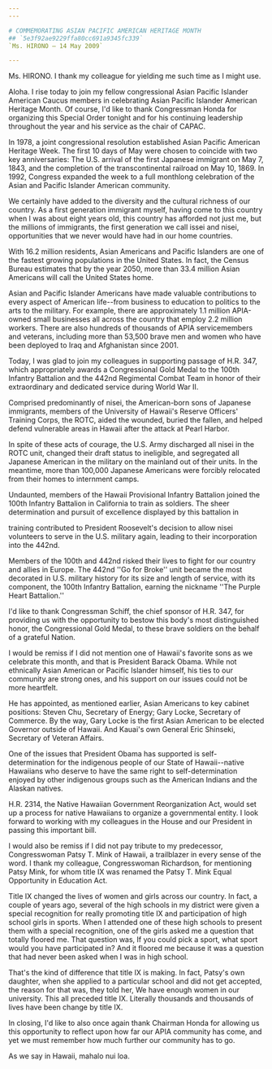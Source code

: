 ```yaml
---
---

# COMMEMORATING ASIAN PACIFIC AMERICAN HERITAGE MONTH
## `5e3f92ae9229ffa80cc691a9345fc339`
`Ms. HIRONO — 14 May 2009`

---
```



Ms. HIRONO. I thank my colleague for yielding me such time as I might 
use.

Aloha. I rise today to join my fellow congressional Asian Pacific 
Islander American Caucus members in celebrating Asian Pacific Islander 
American Heritage Month. Of course, I'd like to thank Congressman Honda 
for organizing this Special Order tonight and for his continuing 
leadership throughout the year and his service as the chair of CAPAC.

In 1978, a joint congressional resolution established Asian Pacific 
American Heritage Week. The first 10 days of May were chosen to 
coincide with two key anniversaries: The U.S. arrival of the first 
Japanese immigrant on May 7, 1843, and the completion of the 
transcontinental railroad on May 10, 1869. In 1992, Congress expanded 
the week to a full monthlong celebration of the Asian and Pacific 
Islander American community.

We certainly have added to the diversity and the cultural richness of 
our country. As a first generation immigrant myself, having come to 
this country when I was about eight years old, this country has 
afforded not just me, but the millions of immigrants, the first 
generation we call issei and nisei, opportunities that we never would 
have had in our home countries.

With 16.2 million residents, Asian Americans and Pacific Islanders 
are one of the fastest growing populations in the United States. In 
fact, the Census Bureau estimates that by the year 2050, more than 33.4 
million Asian Americans will call the United States home.

Asian and Pacific Islander Americans have made valuable contributions 
to every aspect of American life--from business to education to 
politics to the arts to the military. For example, there are 
approximately 1.1 million APIA-owned small businesses all across the 
country that employ 2.2 million workers. There are also hundreds of 
thousands of APIA servicemembers and veterans, including more than 
53,500 brave men and women who have been deployed to Iraq and 
Afghanistan since 2001.


Today, I was glad to join my colleagues in supporting passage of H.R. 
347, which appropriately awards a Congressional Gold Medal to the 100th 
Infantry Battalion and the 442nd Regimental Combat Team in honor of 
their extraordinary and dedicated service during World War II.

Comprised predominantly of nisei, the American-born sons of Japanese 
immigrants, members of the University of Hawaii's Reserve Officers' 
Training Corps, the ROTC, aided the wounded, buried the fallen, and 
helped defend vulnerable areas in Hawaii after the attack at Pearl 
Harbor.

In spite of these acts of courage, the U.S. Army discharged all nisei 
in the ROTC unit, changed their draft status to ineligible, and 
segregated all Japanese American in the military on the mainland out of 
their units. In the meantime, more than 100,000 Japanese Americans were 
forcibly relocated from their homes to internment camps.

Undaunted, members of the Hawaii Provisional Infantry Battalion 
joined the 100th Infantry Battalion in California to train as soldiers. 
The sheer determination and pursuit of excellence displayed by this 
battalion in


training contributed to President Roosevelt's decision to allow nisei 
volunteers to serve in the U.S. military again, leading to their 
incorporation into the 442nd.

Members of the 100th and 442nd risked their lives to fight for our 
country and allies in Europe. The 442nd ''Go for Broke'' unit became 
the most decorated in U.S. military history for its size and length of 
service, with its component, the 100th Infantry Battalion, earning the 
nickname ''The Purple Heart Battalion.''

I'd like to thank Congressman Schiff, the chief sponsor of H.R. 347, 
for providing us with the opportunity to bestow this body's most 
distinguished honor, the Congressional Gold Medal, to these brave 
soldiers on the behalf of a grateful Nation.

I would be remiss if I did not mention one of Hawaii's favorite sons 
as we celebrate this month, and that is President Barack Obama. While 
not ethnically Asian American or Pacific Islander himself, his ties to 
our community are strong ones, and his support on our issues could not 
be more heartfelt.

He has appointed, as mentioned earlier, Asian Americans to key 
cabinet positions: Steven Chu, Secretary of Energy; Gary Locke, 
Secretary of Commerce. By the way, Gary Locke is the first Asian 
American to be elected Governor outside of Hawaii. And Kauai's own 
General Eric Shinseki, Secretary of Veteran Affairs.

One of the issues that President Obama has supported is self-
determination for the indigenous people of our State of Hawaii--native 
Hawaiians who deserve to have the same right to self-determination 
enjoyed by other indigenous groups such as the American Indians and the 
Alaskan natives.

H.R. 2314, the Native Hawaiian Government Reorganization Act, would 
set up a process for native Hawaiians to organize a governmental 
entity. I look forward to working with my colleagues in the House and 
our President in passing this important bill.

I would also be remiss if I did not pay tribute to my predecessor, 
Congresswoman Patsy T. Mink of Hawaii, a trailblazer in every sense of 
the word. I thank my colleague, Congresswoman Richardson, for 
mentioning Patsy Mink, for whom title IX was renamed the Patsy T. Mink 
Equal Opportunity in Education Act.

Title IX changed the lives of women and girls across our country. In 
fact, a couple of years ago, several of the high schools in my district 
were given a special recognition for really promoting title IX and 
participation of high school girls in sports. When I attended one of 
these high schools to present them with a special recognition, one of 
the girls asked me a question that totally floored me. That question 
was, If you could pick a sport, what sport would you have participated 
in? And it floored me because it was a question that had never been 
asked when I was in high school.

That's the kind of difference that title IX is making. In fact, 
Patsy's own daughter, when she applied to a particular school and did 
not get accepted, the reason for that was, they told her, We have 
enough women in our university. This all preceded title IX. Literally 
thousands and thousands of lives have been change by title IX.

In closing, I'd like to also once again thank Chairman Honda for 
allowing us this opportunity to reflect upon how far our APIA community 
has come, and yet we must remember how much further our community has 
to go.

As we say in Hawaii, mahalo nui loa.